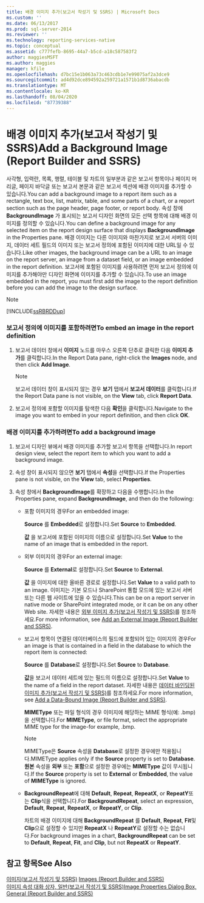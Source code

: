 ```yaml
---
title: 배경 이미지 추가(보고서 작성기 및 SSRS) | Microsoft Docs
ms.custom: ''
ms.date: 06/13/2017
ms.prod: sql-server-2014
ms.reviewer: ''
ms.technology: reporting-services-native
ms.topic: conceptual
ms.assetid: c777fefb-8695-44a7-b5cd-a18c587583f2
author: maggiesMSFT
ms.author: maggies
manager: kfile
ms.openlocfilehash: d7bc15e1b063a73c463cdb1e7e99075af2a3dce9
ms.sourcegitcommit: ad4d92dce894592a259721a1571b1d8736abacdb
ms.translationtype: MT
ms.contentlocale: ko-KR
ms.lasthandoff: 08/04/2020
ms.locfileid: "87739388"
---
```

# <a name="add-a-background-image-report-builder-and-ssrs"></a><span data-ttu-id="3c4ec-102">배경 이미지 추가(보고서 작성기 및 SSRS)</span><span class="sxs-lookup"><span data-stu-id="3c4ec-102">Add a Background Image (Report Builder and SSRS)</span></span>
  <span data-ttu-id="3c4ec-103">사각형, 입력란, 목록, 행렬, 테이블 및 차트의 일부분과 같은 보고서 항목이나 페이지 머리글, 페이지 바닥글 또는 보고서 본문과 같은 보고서 섹션에 배경 이미지를 추가할 수 있습니다.</span><span class="sxs-lookup"><span data-stu-id="3c4ec-103">You can add a background image to a report item such as a rectangle, text box, list, matrix, table, and some parts of a chart, or a report section such as the page header, page footer, or report body.</span></span> <span data-ttu-id="3c4ec-104">속성 창에 **BackgroundImage** 가 표시되는 보고서 디자인 화면의 모든 선택 항목에 대해 배경 이미지를 정의할 수 있습니다.</span><span class="sxs-lookup"><span data-stu-id="3c4ec-104">You can define a background image for any selected item on the report design surface that displays **BackgroundImage** in the Properties pane.</span></span> <span data-ttu-id="3c4ec-105">배경 이미지는 다른 이미지와 마찬가지로 보고서 서버의 이미지, 데이터 세트 필드의 이미지 또는 보고서 정의에 포함된 이미지에 대한 URL일 수 있습니다.</span><span class="sxs-lookup"><span data-stu-id="3c4ec-105">Like other images, the background image can be a URL to an image on the report server, an image from a dataset field, or an image embedded in the report definition.</span></span> <span data-ttu-id="3c4ec-106">보고서에 포함된 이미지를 사용하려면 먼저 보고서 정의에 이미지를 추가해야만 디자인 화면에 이미지를 추가할 수 있습니다.</span><span class="sxs-lookup"><span data-stu-id="3c4ec-106">To use an image embedded in the report, you must first add the image to the report definition before you can add the image to the design surface.</span></span>  
  
> [!NOTE]  
>  [!INCLUDE[ssRBRDDup](../../includes/ssrbrddup-md.md)]  
  
### <a name="to-embed-an-image-in-the-report-definition"></a><span data-ttu-id="3c4ec-107">보고서 정의에 이미지를 포함하려면</span><span class="sxs-lookup"><span data-stu-id="3c4ec-107">To embed an image in the report definition</span></span>  
  
1.  <span data-ttu-id="3c4ec-108">보고서 데이터 창에서 **이미지** 노드를 마우스 오른쪽 단추로 클릭한 다음 **이미지 추가**를 클릭합니다.</span><span class="sxs-lookup"><span data-stu-id="3c4ec-108">In the Report Data pane, right-click the **Images** node, and then click **Add Image**.</span></span>  
  
    > [!NOTE]  
    >  <span data-ttu-id="3c4ec-109">보고서 데이터 창이 표시되지 않는 경우 **보기** 탭에서 **보고서 데이터**를 클릭합니다.</span><span class="sxs-lookup"><span data-stu-id="3c4ec-109">If the Report Data pane is not visible, on the **View** tab, click **Report Data**.</span></span>  
  
2.  <span data-ttu-id="3c4ec-110">보고서 정의에 포함할 이미지를 탐색한 다음 **확인**을 클릭합니다.</span><span class="sxs-lookup"><span data-stu-id="3c4ec-110">Navigate to the image you want to embed in your report definition, and then click **OK**.</span></span>  
  
### <a name="to-add-a-background-image"></a><span data-ttu-id="3c4ec-111">배경 이미지를 추가하려면</span><span class="sxs-lookup"><span data-stu-id="3c4ec-111">To add a background image</span></span>  
  
1.  <span data-ttu-id="3c4ec-112">보고서 디자인 뷰에서 배경 이미지를 추가할 보고서 항목을 선택합니다.</span><span class="sxs-lookup"><span data-stu-id="3c4ec-112">In report design view, select the report item to which you want to add a background image.</span></span>  
  
2.  <span data-ttu-id="3c4ec-113">속성 창이 표시되지 않으면 **보기** 탭에서 **속성**을 선택합니다.</span><span class="sxs-lookup"><span data-stu-id="3c4ec-113">If the Properties pane is not visible, on the **View** tab, select **Properties**.</span></span>  
  
3.  <span data-ttu-id="3c4ec-114">속성 창에서 **BackgroundImage**를 확장하고 다음을 수행합니다.</span><span class="sxs-lookup"><span data-stu-id="3c4ec-114">In the Properties pane, expand **BackgroundImage**, and then do the following:</span></span>  
  
    -   <span data-ttu-id="3c4ec-115">포함 이미지의 경우</span><span class="sxs-lookup"><span data-stu-id="3c4ec-115">For an embedded image:</span></span>  
  
         <span data-ttu-id="3c4ec-116">**Source** 를 **Embedded**로 설정합니다.</span><span class="sxs-lookup"><span data-stu-id="3c4ec-116">Set **Source** to **Embedded**.</span></span>  
  
         <span data-ttu-id="3c4ec-117">**값** 을 보고서에 포함된 이미지의 이름으로 설정합니다.</span><span class="sxs-lookup"><span data-stu-id="3c4ec-117">Set **Value** to the name of an image that is embedded in the report.</span></span>  
  
    -   <span data-ttu-id="3c4ec-118">외부 이미지의 경우</span><span class="sxs-lookup"><span data-stu-id="3c4ec-118">For an external image:</span></span>  
  
         <span data-ttu-id="3c4ec-119">**Source** 를 **External**로 설정합니다.</span><span class="sxs-lookup"><span data-stu-id="3c4ec-119">Set **Source** to **External**.</span></span>  
  
         <span data-ttu-id="3c4ec-120">**값** 을 이미지에 대한 올바른 경로로 설정합니다.</span><span class="sxs-lookup"><span data-stu-id="3c4ec-120">Set **Value** to a valid path to an image.</span></span> <span data-ttu-id="3c4ec-121">이미지는 기본 모드나 SharePoint 통합 모드에 있는 보고서 서버 또는 다른 웹 사이트에 있을 수 있습니다.</span><span class="sxs-lookup"><span data-stu-id="3c4ec-121">This can be on a report server in native mode or SharePoint integrated mode, or it can be on any other Web site.</span></span> <span data-ttu-id="3c4ec-122">자세한 내용은 [외부 이미지 추가&#40;보고서 작성기 및 SSRS&#41;](add-an-external-image-report-builder-and-ssrs.md)를 참조하세요.</span><span class="sxs-lookup"><span data-stu-id="3c4ec-122">For more information, see [Add an External Image &#40;Report Builder and SSRS&#41;](add-an-external-image-report-builder-and-ssrs.md).</span></span>  
  
    -   <span data-ttu-id="3c4ec-123">보고서 항목이 연결된 데이터베이스의 필드에 포함되어 있는 이미지의 경우</span><span class="sxs-lookup"><span data-stu-id="3c4ec-123">For an image is that is contained in a field in the database to which the report item is connected:</span></span>  
  
         <span data-ttu-id="3c4ec-124">**Source** 를 **Database**로 설정합니다.</span><span class="sxs-lookup"><span data-stu-id="3c4ec-124">Set **Source** to **Database**.</span></span>  
  
         <span data-ttu-id="3c4ec-125">**값**을 보고서 데이터 세트에 있는 필드의 이름으로 설정합니다.</span><span class="sxs-lookup"><span data-stu-id="3c4ec-125">Set **Value** to the name of a field in the report dataset.</span></span> <span data-ttu-id="3c4ec-126">자세한 내용은 [데이터 바인딩된 이미지 추가&#40;보고서 작성기 및 SSRS&#41;](add-a-data-bound-image-report-builder-and-ssrs.md)를 참조하세요.</span><span class="sxs-lookup"><span data-stu-id="3c4ec-126">For more information, see [Add a Data-Bound Image &#40;Report Builder and SSRS&#41;](add-a-data-bound-image-report-builder-and-ssrs.md).</span></span>  
  
         <span data-ttu-id="3c4ec-127">**MIMEType** 또는 파일 형식의 경우 이미지에 해당하는 MIME 형식(예: .bmp)을 선택합니다.</span><span class="sxs-lookup"><span data-stu-id="3c4ec-127">For **MIMEType**, or file format, select the appropriate MIME type for the image-for example, .bmp.</span></span>  
  
        > [!NOTE]  
        >  <span data-ttu-id="3c4ec-128">MIMEType은 **Source** 속성을 **Database**로 설정한 경우에만 적용됩니다.</span><span class="sxs-lookup"><span data-stu-id="3c4ec-128">MIMEType applies only if the **Source** property is set to **Database**.</span></span> <span data-ttu-id="3c4ec-129">**원본** 속성을 **외부** 또는 **포함**으로 설정한 경우에는 **MIMEType** 값이 무시됩니다.</span><span class="sxs-lookup"><span data-stu-id="3c4ec-129">If the **Source** property is set to **External** or **Embedded**, the value of **MIMEType** is ignored.</span></span>  
  
    -   <span data-ttu-id="3c4ec-130">**BackgroundRepeat**에 대해 **Default**, **Repeat**, **RepeatX**, or **RepeatY**또는 **Clip**식을 선택합니다.</span><span class="sxs-lookup"><span data-stu-id="3c4ec-130">For **BackgroundRepeat**, select an expression, **Default**, **Repeat**, **RepeatX**, or **RepeatY**, or **Clip**.</span></span>  
  
         <span data-ttu-id="3c4ec-131">차트의 배경 이미지에 대해 **BackgroundRepeat** 를 **Default**, **Repeat**, **Fit**및 **Clip**으로 설정할 수 있지만 **RepeatX** 나 **RepeatY**로 설정할 수는 없습니다.</span><span class="sxs-lookup"><span data-stu-id="3c4ec-131">For background images in a chart, **BackgroundRepeat** can be set to **Default**, **Repeat**, **Fit**, and **Clip**, but not **RepeatX** or **RepeatY**.</span></span>  
  
## <a name="see-also"></a><span data-ttu-id="3c4ec-132">참고 항목</span><span class="sxs-lookup"><span data-stu-id="3c4ec-132">See Also</span></span>  
 <span data-ttu-id="3c4ec-133">[이미지&#40;보고서 작성기 및 SSRS&#41;](images-report-builder-and-ssrs.md) </span><span class="sxs-lookup"><span data-stu-id="3c4ec-133">[Images &#40;Report Builder and SSRS&#41;](images-report-builder-and-ssrs.md) </span></span>  
 [<span data-ttu-id="3c4ec-134">이미지 속성 대화 상자, 일반&#40;보고서 작성기 및 SSRS&#41;</span><span class="sxs-lookup"><span data-stu-id="3c4ec-134">Image Properties Dialog Box, General &#40;Report Builder and SSRS&#41;</span></span>](../image-properties-dialog-box-general-report-builder-and-ssrs.md)  
  
  
